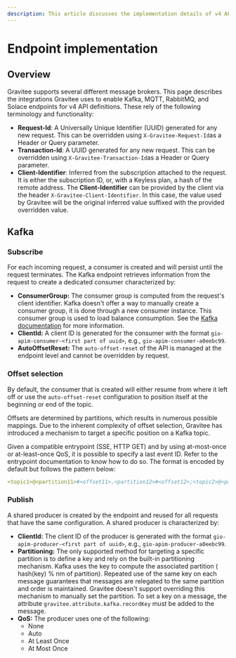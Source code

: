 ```yaml
---
description: This article discusses the implementation details of v4 API endpoints
---
```


# Endpoint implementation

## Overview

Gravitee supports several different message brokers. This page describes the integrations Gravitee uses to enable Kafka, MQTT, RabbitMQ, and Solace endpoints for v4 API definitions. These rely of the following terminology and functionality:

* **Request-Id**: A Universally Unique Identifier (UUID) generated for any new request. This can be overridden using `X-Gravitee-Request-Id`as a Header or Query parameter.
* **Transaction-Id**: A UUID generated for any new request. This can be overridden using `X-Gravitee-Transaction-Id`as a Header or Query parameter.
* **Client-Identifier**: Inferred from the subscription attached to the request. It is either the subscription ID, or, with a Keyless plan, a hash of the remote address. The **Client-Identifier** can be provided by the client via the header `X-Gravitee-Client-Identifier`. In this case, the value used by Gravitee will be the original inferred value suffixed with the provided overridden value.

## Kafka

### Subscribe

For each incoming request, a consumer is created and will persist until the request terminates. The Kafka endpoint retrieves information from the request to create a dedicated consumer characterized by:

* **ConsumerGroup:** The consumer group is computed from the request's client identifier. Kafka doesn't offer a way to manually create a consumer group, it is done through a new consumer instance. This consumer group is used to load balance consumption. See the [Kafka documentation](https://docs.confluent.io/platform/current/clients/consumer.html#concepts) for more information.
* **ClientId:** A client ID is generated for the consumer with the format `gio-apim-consumer-<first part of uuid>`, e.g., `gio-apim-consumer-a0eebc99`.
* **AutoOffsetReset:** The `auto-offset-reset` of the API is managed at the endpoint level and cannot be overridden by request.

### Offset selection

By default, the consumer that is created will either resume from where it left off or use the `auto-offset-reset` configuration to position itself at the beginning or end of the topic.&#x20;

Offsets are determined by partitions, which results in numerous possible mappings. Due to the inherent complexity of offset selection, Gravitee has introduced a mechanism to target a specific position on a Kafka topic.&#x20;

Given a compatible entrypoint (SSE, HTTP GET) and by using at-most-once or at-least-once QoS, it is possible to specify a last event ID. Refer to the entrypoint documentation to know how to do so. The format is encoded by default but follows the pattern below:

```yaml
<topic1>@<partition11>#<offset11>,<partition12>#<offset12>;<topic2>@<partition21>#<offset21>,<partition22>#<offset22>...
```

### Publish

A shared producer is created by the endpoint and reused for all requests that have the same configuration. A shared producer is characterized by:

* **ClientId:** The client ID of the producer is generated with the format `gio-apim-producer-<first part of uuid>`, e.g., `gio-apim-producer-a0eebc99`.
* **Partitioning:** The only supported method for targeting a specific partition is to define a key and rely on the built-in partitioning mechanism. Kafka uses the key to compute the associated partition ( hash(key) % nm of partition). Repeated use of the same key on each message guarantees that messages are relegated to the same partition and order is maintained. Gravitee doesn't support overriding this mechanism to manually set the partition. To set a key on a message, the attribute `gravitee.attribute.kafka.recordKey` must be added to the message.
* **QoS:** The producer uses one of the following:
  * None
  * Auto
  * At Least Once
  * At Most Once
